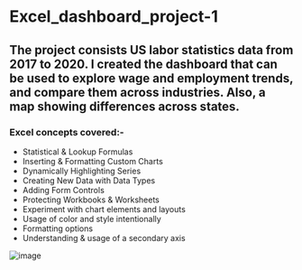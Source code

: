 # Excel_dashboard_project-1
## The project consists US labor statistics data from 2017 to 2020. I created the dashboard that can be used to explore wage and employment trends, and compare them across industries. Also, a map showing differences across states. 

### Excel concepts covered:- 
* Statistical & Lookup Formulas
* Inserting & Formatting Custom Charts 
* Dynamically Highlighting Series
* Creating New Data with Data Types
* Adding Form Controls
* Protecting Workbooks & Worksheets 
* Experiment with chart elements and layouts
* Usage of color and style intentionally
* Formatting options
* Understanding & usage of a secondary axis

![image](https://user-images.githubusercontent.com/77773902/215287126-425f943b-e191-44fc-bfc0-c0671b30b9d4.png)
